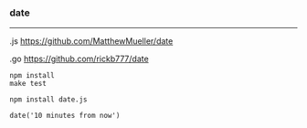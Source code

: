 ### date
---
.js
https://github.com/MatthewMueller/date

.go
https://github.com/rickb777/date

```
npm install
make test

npm install date.js
```

```
date('10 minutes from now')
```

```
```

